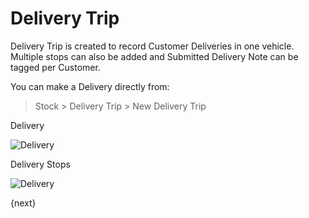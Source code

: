 # Delivery Trip

Delivery Trip is created to record Customer Deliveries in one vehicle. Multiple stops can also be added and Submitted Delivery Note can be tagged per Customer.

You can make a Delivery directly from:

> Stock > Delivery Trip > New Delivery Trip

Delivery

<img class="screenshot" alt="Delivery" src="{{docs_base_url}}/assets/img/stock/delivery_trip.png">

Delivery Stops

<img class="screenshot" alt="Delivery" src="{{docs_base_url}}/assets/img/stock/delivery_stops.png">

{next}